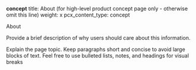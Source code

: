 **concept**
title: About (for high-level product concept page only - otherwise omit this line)
weight: x
pcx_content_type: concept
 
About <product or noun phrase>
 

Provide a brief description of why users should care about this information.
 
Explain the page topic. Keep paragraphs short and concise to avoid large blocks of text. Feel free to use bulleted lists, notes, and headings for visual breaks



